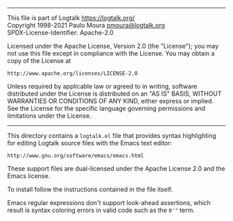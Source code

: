 ________________________________________________________________________

This file is part of Logtalk <https://logtalk.org/>  
Copyright 1998-2021 Paulo Moura <pmoura@logtalk.org>  
SPDX-License-Identifier: Apache-2.0

Licensed under the Apache License, Version 2.0 (the "License");
you may not use this file except in compliance with the License.
You may obtain a copy of the License at

    http://www.apache.org/licenses/LICENSE-2.0

Unless required by applicable law or agreed to in writing, software
distributed under the License is distributed on an "AS IS" BASIS,
WITHOUT WARRANTIES OR CONDITIONS OF ANY KIND, either express or implied.
See the License for the specific language governing permissions and
limitations under the License.
________________________________________________________________________


This directory contains a `logtalk.el` file that provides syntax 
highlighting for editing Logtalk source files with the Emacs text 
editor:

	http://www.gnu.org/software/emacs/emacs.html

These support files are dual-licensed under the Apache License 2.0 and the
Emacs license.

To install follow the instructions contained in the file itself.

Emacs regular expressions don't support look-ahead assertions, which
result is syntax coloring errors in valid code such as the `0'"` term.